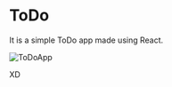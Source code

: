 # ToDo

It is a simple ToDo app made using React.

![ToDoApp](https://github.com/nirajgiriXD/ToDo/assets/51747980/fd4002a1-db70-428d-98cf-b15a194e0335)

XD
